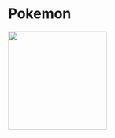 # Pokemon
<img src="file:///Users/abdelkrimnaji/Desktop/pokemon_image.png" width="200px" height="auto">
